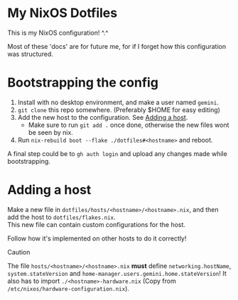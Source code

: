 # My NixOS Dotfiles
This is my NixOS configuration! ^.^

Most of these 'docs' are for future me, for if I forget how this configuration was structured.

# Bootstrapping the config
1. Install with no desktop environment, and make a user named `gemini`.
2. `git clone` this repo somewhere. (Preferably $HOME for easy editing)
3. Add the new host to the configuration. See [Adding a host](#adding-a-host).
   - Make sure to run `git add .` once done, otherwise the new files wont be seen by nix.
4. Run `nix-rebuild boot --flake ./dotfiles#<hostname>` and reboot.

A final step could be to `gh auth login` and upload any changes made while bootstrapping.

# Adding a host
Make a new file in `dotfiles/hosts/<hostname>/<hostname>.nix`, and then add the host to `dotfiles/flakes.nix`. \
This new file can contain custom configurations for the host.

Follow how it's implemented on other hosts to do it correctly!

> [!CAUTION]
> The file `hosts/<hostname>/<hostname>.nix` **must** define `networking.hostName`, `system.stateVersion` and `home-manager.users.gemini.home.stateVersion`!
> It also has to import `./<hostname>-hardware.nix` (Copy from `/etc/nixos/hardware-configuration.nix`).
